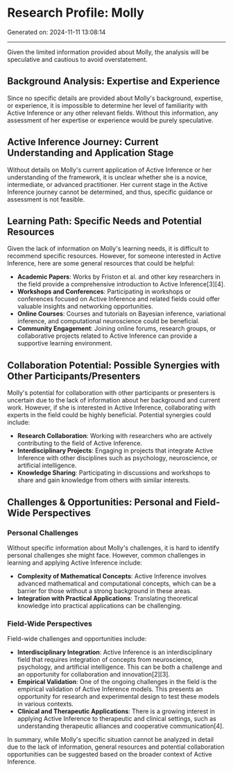 # Research Profile: Molly

Generated on: 2024-11-11 13:08:14

---

Given the limited information provided about Molly, the analysis will be speculative and cautious to avoid overstatement.

## Background Analysis: Expertise and Experience
Since no specific details are provided about Molly's background, expertise, or experience, it is impossible to determine her level of familiarity with Active Inference or any other relevant fields. Without this information, any assessment of her expertise or experience would be purely speculative.

## Active Inference Journey: Current Understanding and Application Stage
Without details on Molly's current application of Active Inference or her understanding of the framework, it is unclear whether she is a novice, intermediate, or advanced practitioner. Her current stage in the Active Inference journey cannot be determined, and thus, specific guidance or assessment is not feasible.

## Learning Path: Specific Needs and Potential Resources
Given the lack of information on Molly's learning needs, it is difficult to recommend specific resources. However, for someone interested in Active Inference, here are some general resources that could be helpful:
- **Academic Papers**: Works by Friston et al. and other key researchers in the field provide a comprehensive introduction to Active Inference[3][4].
- **Workshops and Conferences**: Participating in workshops or conferences focused on Active Inference and related fields could offer valuable insights and networking opportunities.
- **Online Courses**: Courses and tutorials on Bayesian inference, variational inference, and computational neuroscience could be beneficial.
- **Community Engagement**: Joining online forums, research groups, or collaborative projects related to Active Inference can provide a supportive learning environment.

## Collaboration Potential: Possible Synergies with Other Participants/Presenters
Molly's potential for collaboration with other participants or presenters is uncertain due to the lack of information about her background and current work. However, if she is interested in Active Inference, collaborating with experts in the field could be highly beneficial. Potential synergies could include:
- **Research Collaboration**: Working with researchers who are actively contributing to the field of Active Inference.
- **Interdisciplinary Projects**: Engaging in projects that integrate Active Inference with other disciplines such as psychology, neuroscience, or artificial intelligence.
- **Knowledge Sharing**: Participating in discussions and workshops to share and gain knowledge from others with similar interests.

## Challenges & Opportunities: Personal and Field-Wide Perspectives
### Personal Challenges
Without specific information about Molly's challenges, it is hard to identify personal challenges she might face. However, common challenges in learning and applying Active Inference include:
- **Complexity of Mathematical Concepts**: Active Inference involves advanced mathematical and computational concepts, which can be a barrier for those without a strong background in these areas.
- **Integration with Practical Applications**: Translating theoretical knowledge into practical applications can be challenging.

### Field-Wide Perspectives
Field-wide challenges and opportunities include:
- **Interdisciplinary Integration**: Active Inference is an interdisciplinary field that requires integration of concepts from neuroscience, psychology, and artificial intelligence. This can be both a challenge and an opportunity for collaboration and innovation[2][3].
- **Empirical Validation**: One of the ongoing challenges in the field is the empirical validation of Active Inference models. This presents an opportunity for research and experimental design to test these models in various contexts.
- **Clinical and Therapeutic Applications**: There is a growing interest in applying Active Inference to therapeutic and clinical settings, such as understanding therapeutic alliances and cooperative communication[4].

In summary, while Molly's specific situation cannot be analyzed in detail due to the lack of information, general resources and potential collaboration opportunities can be suggested based on the broader context of Active Inference.